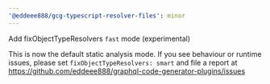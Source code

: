 ```yaml
---
'@eddeee888/gcg-typescript-resolver-files': minor
---
```


Add fixObjectTypeResolvers `fast` mode (experimental)

This is now the default static analysis mode. If you see behaviour or runtime issues, please set `fixObjectTypeResolvers: smart` and file a report at <https://github.com/eddeee888/graphql-code-generator-plugins/issues>
